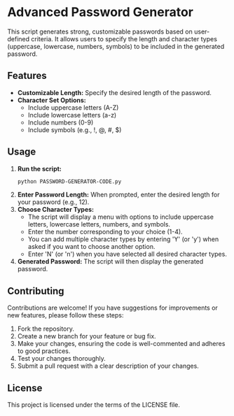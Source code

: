# Advanced Password Generator

This script generates strong, customizable passwords based on user-defined criteria. It allows users to specify the length and character types (uppercase, lowercase, numbers, symbols) to be included in the generated password.

## Features

*   **Customizable Length:** Specify the desired length of the password.
*   **Character Set Options:**
    *   Include uppercase letters (A-Z)
    *   Include lowercase letters (a-z)
    *   Include numbers (0-9)
    *   Include symbols (e.g., !, @, #, $)

## Usage

1.  **Run the script:**
    ```bash
    python PASSWORD-GENERATOR-CODE.py
    ```
2.  **Enter Password Length:** When prompted, enter the desired length for your password (e.g., 12).
3.  **Choose Character Types:**
    *   The script will display a menu with options to include uppercase letters, lowercase letters, numbers, and symbols.
    *   Enter the number corresponding to your choice (1-4).
    *   You can add multiple character types by entering 'Y' (or 'y') when asked if you want to choose another option.
    *   Enter 'N' (or 'n') when you have selected all desired character types.
4.  **Generated Password:** The script will then display the generated password.

## Contributing

Contributions are welcome! If you have suggestions for improvements or new features, please follow these steps:

1.  Fork the repository.
2.  Create a new branch for your feature or bug fix.
3.  Make your changes, ensuring the code is well-commented and adheres to good practices.
4.  Test your changes thoroughly.
5.  Submit a pull request with a clear description of your changes.

## License

This project is licensed under the terms of the LICENSE file.
